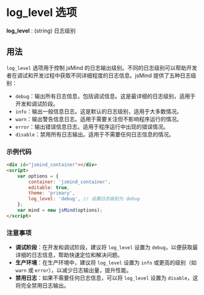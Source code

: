 # log_level 选项

**log_level** : (string) 日志级别

## 用法

`log_level` 选项用于控制 jsMind 的日志输出级别。不同的日志级别可以帮助开发者在调试和开发过程中获取不同详细程度的日志信息。jsMind 提供了五种日志级别：

- `debug`：输出所有日志信息，包括调试信息。这是最详细的日志级别，适用于开发和调试阶段。
- `info`：输出一般信息日志。这是默认的日志级别，适用于大多数情况。
- `warn`：输出警告信息日志。适用于需要关注但不影响程序运行的情况。
- `error`：输出错误信息日志。适用于程序运行中出现的错误情况。
- `disable`：禁用所有日志输出。适用于不需要任何日志信息的情况。

### 示例代码

```html
<div id="jsmind_container"></div>
<script>
    var options = {
        container: 'jsmind_container',
        editable: true,
        theme: 'primary',
        log_level: 'debug', // 设置日志级别为 debug
    };
    var mind = new jsMind(options);
</script>
```

### 注意事项

- **调试阶段**：在开发和调试阶段，建议将 `log_level` 设置为 `debug`，以便获取最详细的日志信息，帮助快速定位和解决问题。
- **生产环境**：在生产环境中，建议将 `log_level` 设置为 `info` 或更高的级别（如 `warn` 或 `error`），以减少日志输出量，提升性能。
- **禁用日志**：如果不需要任何日志信息，可以将 `log_level` 设置为 `disable`，这将完全禁用日志输出。
